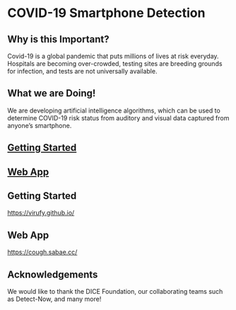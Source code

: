# COVID-19 Smartphone Detection


## Why is this Important?
Covid-19 is a global pandemic that puts millions of lives at risk everyday. Hospitals are becoming over-crowded, testing sites are breeding grounds for infection, and tests are not universally available.

## What we are Doing!
We are developing artificial intelligence algorithms, which can be used to determine COVID-19 risk status from auditory and visual data captured from anyone’s smartphone.

## [Getting Started](https://virufy.github.io/)

## [Web App](https://cough.sabae.cc/)

## Getting Started
https://virufy.github.io/

## Web App
https://cough.sabae.cc/


## Acknowledgements
We would like to thank the DICE Foundation, our collaborating teams such as Detect-Now, and many more!
